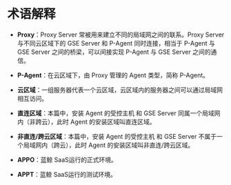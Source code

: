 # 术语解释

- **Proxy**：Proxy Server 常被用来建立不同的局域网之间的联系。Proxy Server 与不同云区域下的 GSE Server 和 P-Agent 同时连接，相当于 P-Agent 与 GSE Server 之间的桥梁，可以间接实现 P-Agent 与 GSE Server 之间的通信。

- **P-Agent**：在云区域下，由 Proxy 管理的 Agent 类型，简称 P-Agent。

- **云区域**：一组服务器代表一个云区域，云区域内的服务器之间可以通过局域网相互访问。

- **直连区域**：本篇中，安装 Agent 的受控主机 和 GSE Server 同属一个局域网内（非跨云），此时 Agent 的安装区域叫直连区域。

- **非直连/跨云区域**：本篇中，安装 Agent 的受控主机 和 GSE Server 不属于一个局域网内（跨云），此时 Agent 的安装区域叫非直连/跨云区域。

- **APPO**：蓝鲸 SaaS运行的正式环境。

- **APPT**：蓝鲸 SaaS运行的测试环境。
